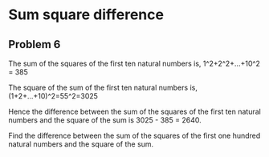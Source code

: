 # Sum square difference
## Problem 6
The sum of the squares of the first ten natural numbers is, 1^2+2^2+...+10^2 = 385

The square of the sum of the first ten natural numbers is, (1+2+...+10)^2=55^2=3025

Hence the difference between the sum of the squares of the first ten natural numbers and the square of the sum is 3025 - 385 = 2640.

Find the difference between the sum of the squares of the first one hundred natural numbers and the square of the sum.